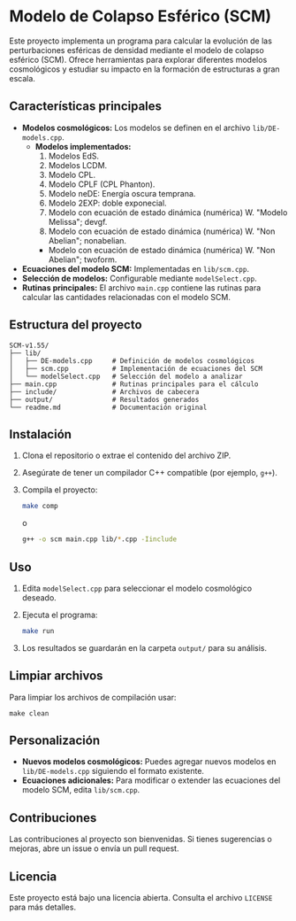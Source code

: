# Modelo de Colapso Esférico (SCM)

Este proyecto implementa un programa para calcular la evolución de las perturbaciones esféricas de densidad mediante el modelo de colapso esférico (SCM). Ofrece herramientas para explorar diferentes modelos cosmológicos y estudiar su impacto en la formación de estructuras a gran escala.

## Características principales

- **Modelos cosmológicos:** Los modelos se definen en el archivo `lib/DE-models.cpp`.
  - **Modelos implementados:**
    1. Modelos EdS.
    2. Modelos LCDM.
    3. Modelo CPL.
    4. Modelo CPLF (CPL Phanton).
    5. Modelo neDE: Energía oscura temprana.
    5. Modelo 2EXP: doble exponecial.
    7. Modelo con ecuación de estado dinámica (numérica) W. "Modelo Melissa"; devgf.
    8. Modelo con ecuación de estado dinámica (numérica) W. "Non Abelian"; nonabelian.
    - Modelo con ecuación de estado dinámica (numérica) W. "Non Abelian"; twoform.
- **Ecuaciones del modelo SCM:** Implementadas en `lib/scm.cpp`.
- **Selección de modelos:** Configurable mediante `modelSelect.cpp`.
- **Rutinas principales:** El archivo `main.cpp` contiene las rutinas para calcular las cantidades relacionadas con el modelo SCM.

## Estructura del proyecto

```
SCM-v1.55/
├── lib/
│   ├── DE-models.cpp     # Definición de modelos cosmológicos
│   ├── scm.cpp           # Implementación de ecuaciones del SCM
│   └── modelSelect.cpp   # Selección del modelo a analizar
├── main.cpp              # Rutinas principales para el cálculo
├── include/              # Archivos de cabecera
├── output/               # Resultados generados
└── readme.md             # Documentación original
```

## Instalación

1. Clona el repositorio o extrae el contenido del archivo ZIP.
2. Asegúrate de tener un compilador C++ compatible (por ejemplo, `g++`).
3. Compila el proyecto:

    ```bash
    make comp
    ```
    o

   ```bash
   g++ -o scm main.cpp lib/*.cpp -Iinclude
   ```

## Uso

1. Edita `modelSelect.cpp` para seleccionar el modelo cosmológico deseado.
2. Ejecuta el programa:

    ```bash
    make run
    ```

3. Los resultados se guardarán en la carpeta `output/` para su análisis.

## Limpiar archivos

Para limpiar los archivos de compilación usar:

    
    make clean
    

## Personalización

- **Nuevos modelos cosmológicos:** Puedes agregar nuevos modelos en `lib/DE-models.cpp` siguiendo el formato existente.
- **Ecuaciones adicionales:** Para modificar o extender las ecuaciones del modelo SCM, edita `lib/scm.cpp`.

## Contribuciones

Las contribuciones al proyecto son bienvenidas. Si tienes sugerencias o mejoras, abre un issue o envía un pull request.

## Licencia

Este proyecto está bajo una licencia abierta. Consulta el archivo `LICENSE` para más detalles.


